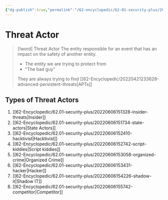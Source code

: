 ```yaml
---
{"dg-publish":true,"permalink":"/62-encyclopedic/62-01-security-plus/20220606150555-threat-actor/","dgHomeLink":true,"dgPassFrontmatter":false}
---
```



# Threat Actor

> [!word] Threat Actor
> The entity responsible for an event that has an impact on the safety of another entity. 
> - The entity we are trying to protect from 
> - "The bad guy" 
> 
> They are always trying to find [[62-Encyclopedic/20220421233628-advanced-persistent-threats|APTs]]

## Types of Threat Actors

1. [[62-Encyclopedic/62.01-security-plus/20220606151328-insider-threats|Insider]] 
2. [[62-Encyclopedic/62.01-security-plus/20220606151734-state-actors|State Actors]]
3. [[62-Encyclopedic/62.01-security-plus/20220606152410-hacktivist|Hacktivist]] 
4. [[62-Encyclopedic/62.01-security-plus/20220606152742-script-kiddies|Script kiddies]] 
5. [[62-Encyclopedic/62.01-security-plus/20220606153058-organized-crime|Organized Crime]] 
6. [[62-Encyclopedic/62.01-security-plus/20220606153431-hacker|Hacker]]
7. [[62-Encyclopedic/62.01-security-plus/20220606154226-shadow-it|Shadow IT]]
8. [[62-Encyclopedic/62.01-security-plus/20220606155742-competitor|Competitor]]
